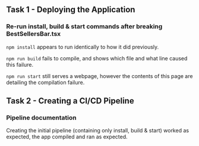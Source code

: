 ## Task 1 - Deploying the Application
### Re-run install, build & start commands after breaking BestSellersBar.tsx

`npm install` appears to run identically to how it did previously.

`npm run build` fails to compile, and shows which file and what line caused this failure.

`npm run start` still serves a webpage, however the contents of this page are detailing the compilation failure.

## Task 2 - Creating a CI/CD Pipeline
### Pipeline documentation

Creating the initial pipeline (containing only install, build & start) worked as expected, the app compiled and ran as expected.